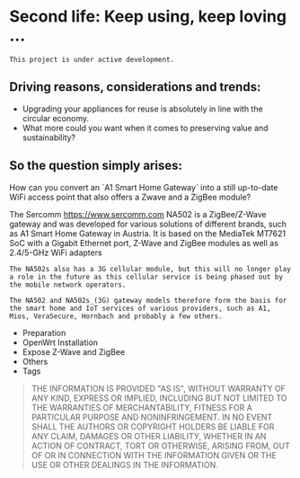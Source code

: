 # Second life: Keep using, keep loving ...
```
This project is under active development.
```

## Driving reasons, considerations and trends: 

- Upgrading your appliances for reuse is absolutely in line with the circular economy.
- What more could you want when it comes to preserving value and sustainability?

## So the question simply arises:

How can you convert an ´A1 Smart Home Gateway´ into a still up-to-date WiFi access point that also offers a Zwave and a ZigBee module?

The Sercomm <https://www.sercomm.com> NA502 is a ZigBee/Z-Wave gateway and was developed for various solutions of different brands, such as A1 Smart Home Gateway in Austria. It is based on the MediaTek MT7621 SoC with a Gigabit Ethernet port, Z-Wave and ZigBee modules as well as 2.4/5-GHz WiFi adapters

```
The NA502s also has a 3G cellular module, but this will no longer play a role in the future as this cellular service is being phased out by the mobile network operators.
```

```
The NA502 and NA502s_(3G) gateway models therefore form the basis for the smart home and IoT services of various providers, such as A1, Mios, VeraSecure, Hornbach and probably a few others.
```

- Preparation
- OpenWrt Installation
- Expose Z-Wave and ZigBee
- Others
- Tags

>THE INFORMATION IS PROVIDED "AS IS", WITHOUT WARRANTY OF ANY KIND, EXPRESS OR IMPLIED, INCLUDING BUT NOT LIMITED TO THE WARRANTIES OF MERCHANTABILITY, FITNESS FOR A PARTICULAR PURPOSE AND NONINFRINGEMENT. IN NO EVENT SHALL THE AUTHORS OR COPYRIGHT HOLDERS BE LIABLE FOR ANY CLAIM, DAMAGES OR OTHER LIABILITY, WHETHER IN AN ACTION OF CONTRACT, TORT OR OTHERWISE, ARISING FROM, OUT OF OR IN CONNECTION WITH THE INFORMATION GIVEN OR THE USE OR OTHER DEALINGS IN THE INFORMATION.
